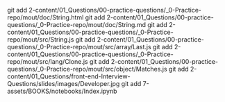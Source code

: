  git add   2-content/01_Questions/00-practice-questions/_0-Practice-repo/mout/doc/String.html
 git add   2-content/01_Questions/00-practice-questions/_0-Practice-repo/mout/doc/String.md
 git add   2-content/01_Questions/00-practice-questions/_0-Practice-repo/mout/src/String.js
 git add   2-content/01_Questions/00-practice-questions/_0-Practice-repo/mout/src/array/Last.js
 git add   2-content/01_Questions/00-practice-questions/_0-Practice-repo/mout/src/lang/Clone.js
 git add   2-content/01_Questions/00-practice-questions/_0-Practice-repo/mout/src/object/Matches.js
 git add   2-content/01_Questions/front-end-Interview-Questions/slides/images/Developer.jpg
 git add   7-assets/BOOKS/notebooks/Index.ipynb
